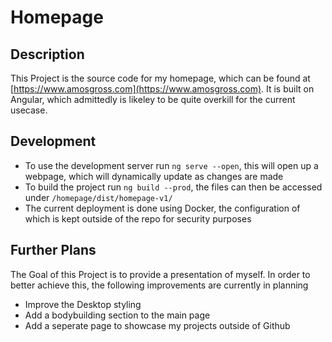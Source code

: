 # Homepage

## Description

This Project is the source code for my homepage, which can be found at [https://www.amosgross.com](https://www.amosgross.com).
It is built on Angular, which admittedly is likeley to be quite overkill for the current usecase.

## Development

* To use the development server run `ng serve --open`, this will open up a webpage, which will dynamically update as changes are made
* To build the project run `ng build --prod`, the files can then be accessed under `/homepage/dist/homepage-v1/`
* The current deployment is done using Docker, the configuration of which is kept outside of the repo for security purposes

## Further Plans

The Goal of this Project is to provide a presentation of myself.
In order to better achieve this, the following improvements are currently in planning
* Improve the Desktop styling
* Add a bodybuilding section to the main page
* Add a seperate page to showcase my projects outside of Github